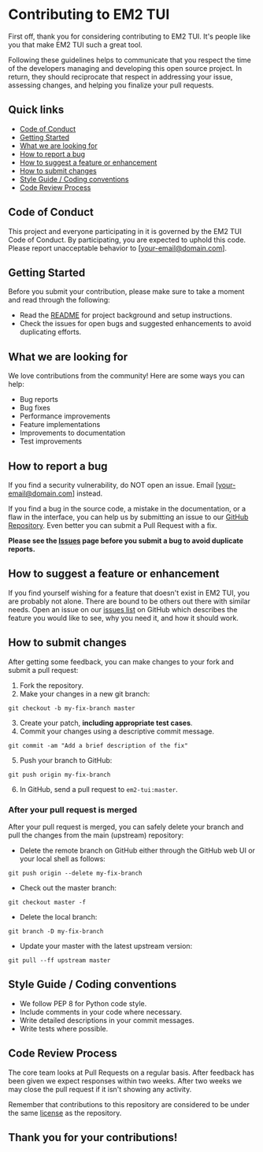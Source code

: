 # Contributing to EM2 TUI

First off, thank you for considering contributing to EM2 TUI. It's people like you that make EM2 TUI such a great tool.

Following these guidelines helps to communicate that you respect the time of the developers managing and developing this open source project. In return, they should reciprocate that respect in addressing your issue, assessing changes, and helping you finalize your pull requests.

## Quick links

- [Code of Conduct](#code-of-conduct)
- [Getting Started](#getting-started)
- [What we are looking for](#what-we-are-looking-for)
- [How to report a bug](#how-to-report-a-bug)
- [How to suggest a feature or enhancement](#how-to-suggest-a-feature-or-enhancement)
- [How to submit changes](#how-to-submit-changes)
- [Style Guide / Coding conventions](#style-guide--coding-conventions)
- [Code Review Process](#code-review-process)

## Code of Conduct

This project and everyone participating in it is governed by the EM2 TUI Code of Conduct. By participating, you are expected to uphold this code. Please report unacceptable behavior to [your-email@domain.com].

## Getting Started

Before you submit your contribution, please make sure to take a moment and read through the following:

- Read the [README](README.md) for project background and setup instructions.
- Check the issues for open bugs and suggested enhancements to avoid duplicating efforts.

## What we are looking for

We love contributions from the community! Here are some ways you can help:

- Bug reports
- Bug fixes
- Performance improvements
- Feature implementations
- Improvements to documentation
- Test improvements

## How to report a bug

If you find a security vulnerability, do NOT open an issue. Email [your-email@domain.com] instead.

If you find a bug in the source code, a mistake in the documentation, or a flaw in the interface, you can help us by submitting an issue to our [GitHub Repository](https://github.com/yourusername/em2-tui). Even better you can submit a Pull Request with a fix.

**Please see the [Issues](https://github.com/yourusername/em2-tui/issues) page before you submit a bug to avoid duplicate reports.**

## How to suggest a feature or enhancement

If you find yourself wishing for a feature that doesn't exist in EM2 TUI, you are probably not alone. There are bound to be others out there with similar needs. Open an issue on our [issues list](https://github.com/yourusername/em2-tui/issues) on GitHub which describes the feature you would like to see, why you need it, and how it should work.

## How to submit changes

After getting some feedback, you can make changes to your fork and submit a pull request:

1. Fork the repository.
2. Make your changes in a new git branch:

```
git checkout -b my-fix-branch master
```

3. Create your patch, **including appropriate test cases**.
4. Commit your changes using a descriptive commit message.

```
git commit -am "Add a brief description of the fix"
```

5. Push your branch to GitHub:

```
git push origin my-fix-branch
```

6. In GitHub, send a pull request to `em2-tui:master`.

### After your pull request is merged

After your pull request is merged, you can safely delete your branch and pull the changes from the main (upstream) repository:

- Delete the remote branch on GitHub either through the GitHub web UI or your local shell as follows:

```
git push origin --delete my-fix-branch
```

- Check out the master branch:

```
git checkout master -f
```

- Delete the local branch:

```
git branch -D my-fix-branch
```

- Update your master with the latest upstream version:

```
git pull --ff upstream master
```

## Style Guide / Coding conventions

- We follow PEP 8 for Python code style.
- Include comments in your code where necessary.
- Write detailed descriptions in your commit messages.
- Write tests where possible.

## Code Review Process

The core team looks at Pull Requests on a regular basis. After feedback has been given we expect responses within two weeks. After two weeks we may close the pull request if it isn't showing any activity.

Remember that contributions to this repository are considered to be under the same [license](LICENSE.md) as the repository.

## Thank you for your contributions!
